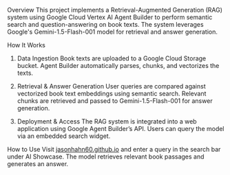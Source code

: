 Overview
This project implements a Retrieval-Augmented Generation (RAG) system using Google Cloud Vertex AI Agent Builder to perform semantic search and question-answering on book texts. The system leverages Google's Gemini-1.5-Flash-001 model for retrieval and answer generation.

How It Works
1. Data Ingestion
Book texts are uploaded to a Google Cloud Storage bucket.
Agent Builder automatically parses, chunks, and vectorizes the texts.

2. Retrieval & Answer Generation
User queries are compared against vectorized book text embeddings using semantic search.
Relevant chunks are retrieved and passed to Gemini-1.5-Flash-001 for answer generation.

3. Deployment & Access
The RAG system is integrated into a web application using Google Agent Builder’s API.
Users can query the model via an embedded search widget.

How to Use
Visit [jasonhahn60.github.io](https://jasonhahn60.github.io/) and enter a query in the search bar under AI Showcase.
The model retrieves relevant book passages and generates an answer.
